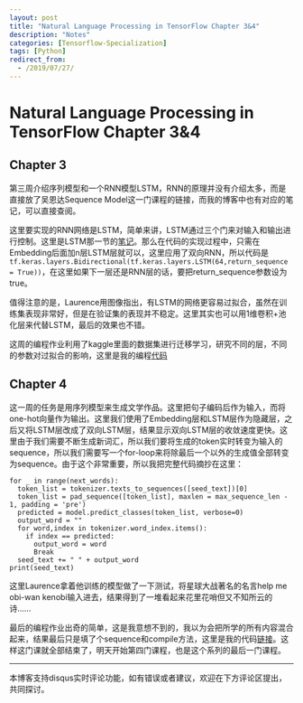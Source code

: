 ```yaml
---
layout: post
title: "Natural Language Processing in TensorFlow Chapter 3&4"
description: "Notes"
categories: [Tensorflow-Specialization]
tags: [Python]
redirect_from:
  - /2019/07/27/
---
```


# Natural Language Processing in TensorFlow Chapter 3&4  

## Chapter 3  

第三周介绍序列模型和一个RNN模型LSTM，RNN的原理并没有介绍太多，而是直接放了吴恩达Sequence Model这一门课程的链接，而我的博客中也有对应的笔记，可以直接查阅。  

这里要实现的RNN网络是LSTM，简单来讲，LSTM通过三个门来对输入和输出进行控制。这里是LSTM那一节的[笔记](http://justin-yu.me/blog/2019/07/05/Sequence-Model-Chapter-1/)。那么在代码的实现过程中，只需在Embedding后面加n层LSTM层就可以，这里应用了双向RNN，所以代码是`tf.keras.layers.Bidirectional(tf.keras.layers.LSTM(64,return_sequence = True))`，在这里如果下一层还是RNN层的话，要把return_sequence参数设为true。    

值得注意的是，Laurence用图像指出，有LSTM的网络更容易过拟合，虽然在训练集表现非常好，但是在验证集的表现并不稳定。这里其实也可以用1维卷积+池化层来代替LSTM，最后的效果也不错。  

这周的编程作业利用了kaggle里面的数据集进行迁移学习，研究不同的层，不同的参数对过拟合的影响，这里是我的编程[代码](https://github.com/JustinYuu/Deeplearning-study/blob/master/Tensorflow%20in%20Practice/Natural%20Language%20Processing%20in%20Tensorflow/NLP_Course_Week_3_Exercise_Question.ipynb)  

## Chapter 4  

这一周的任务是用序列模型来生成文学作品。这里把句子编码后作为输入，而将one-hot向量作为输出。这里我们使用了Embedding层和LSTM层作为隐藏层，之后又将LSTM层改成了双向LSTM层，结果显示双向LSTM层的收敛速度更快。这里由于我们需要不断生成新词汇，所以我们要将生成的token实时转变为输入的sequence，所以我们需要写一个for-loop来将除最后一个以外的生成值全部转变为sequence。由于这个非常重要，所以我把完整代码摘抄在这里：  

    for _ in range(next_words):
      token_list = tokenizer.texts_to_sequences([seed_text])[0]  
      token_list = pad_sequence([token_list], maxlen = max_sequence_len - 1, padding = 'pre')
      predicted = model.predict_classes(token_list, verbose=0)
      output_word = ""
      for word,index in tokenizer.word_index.items():
        if index == predicted:
          output_word = word
          Break
      seed_text += " " + output_word  
    print(seed_text)

这里Laurence拿着他训练的模型做了一下测试，将星球大战著名的名言help me obi-wan kenobi输入进去，结果得到了一堆看起来花里花哨但又不知所云的诗……  

最后的编程作业出奇的简单，这是我意想不到的，我以为会把所学的所有内容混合起来，结果最后只是填了个sequence和compile方法，这里是我的代码[链接]()。这样这门课就全部结束了，明天开始第四门课程，也是这个系列的最后一门课程。    

---
本博客支持disqus实时评论功能，如有错误或者建议，欢迎在下方评论区提出，共同探讨。  
